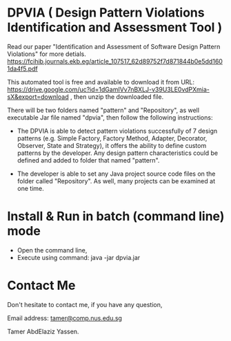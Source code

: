 # DPVIA ( Design Pattern Violations Identification and Assessment Tool )

Read our paper "Identification and Assessment of Software Design Pattern Violations" for more detials. https://fcihib.journals.ekb.eg/article_107517_62d89752f7d871844b0e5dd1601da4f5.pdf

This automated tool is free and available to download it from URL: https://drive.google.com/uc?id=1dGamIVv7nBXLJ-v39U3LE0vdPXmia-sX&export=download , then unzip the downloaded file. 

There will be two folders named "pattern" and "Repository", as well executable Jar file named "dpvia", then follow the following instructions:

* The DPVIA is able to detect pattern violations successfully of 7 design patterns (e.g. Simple Factory, Factory Method, Adapter, Decorator, Observer, State and Strategy), it offers the ability to define custom patterns by the developer. Any design pattern characteristics could be defined and added to folder that named "pattern".

* The developer is able to set any Java project source code files on the folder called "Repository". As well, many projects can be examined at one time.
    
# Install & Run in batch (command line) mode

* Open the command line,
* Execute using command: java -jar dpvia.jar

# Contact Me
Don't hesitate to contact me, if you have any question,

Email address: tamer@comp.nus.edu.sg 

Tamer AbdElaziz Yassen.
